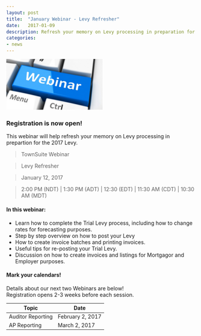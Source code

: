 ```yaml
---
layout: post
title:  "January Webinar - Levy Refresher"
date:   2017-01-09
description: Refresh your memory on Levy processing in preparation for the 2017 Levy.
categories:
- news
---
```


![Webinar](/images/webinar.png "Webinar")


### **Registration is now open!** 

This webinar will help refresh your memory on Levy processing in prepartion for the 2017 Levy.

> TownSuite Webinar

> Levy Refresher

> January 12, 2017

> 2:00 PM (NDT) | 1:30 PM (ADT)  |  12:30 (EDT)   |  11:30 AM (CDT)  |  10:30 AM (MDT)  

#### **In this webinar:**  

- Learn how to complete the Trial Levy process, including how to change rates for forecasting purposes.
- Step by step overview on how to post your Levy
- How to create invoice batches and printing invoices.
- Useful tips for re-posting your Trial Levy.
- Discussion on how to create invoices and listings for Mortgagor and Employer purposes.



#### **Mark your calendars!**

Details about our next two Webinars are below!  
Registration opens 2-3 weeks before each session.

| Topic | Date |
| ---- | ---- |
| Auditor Reporting | February 2, 2017 |
| AP Reporting | March 2, 2017 |

